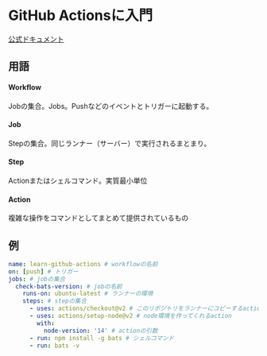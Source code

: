 # GitHub Actionsに入門

[公式ドキュメント](https://docs.github.com/ja/actions/learn-github-actions/understanding-github-actions)

## 用語

#### Workflow

Jobの集合。Jobs。Pushなどのイベントとトリガーに起動する。

#### Job

Stepの集合。同じランナー（サーバー）で実行されるまとまり。

#### Step

Actionまたはシェルコマンド。実質最小単位

#### Action

複雑な操作をコマンドとしてまとめて提供されているもの 

## 例

```yaml
name: learn-github-actions # workflowの名前
on: [push] # トリガー
jobs: # jobの集合
  check-bats-version: # jobの名前
    runs-on: ubuntu-latest # ランナーの環境
    steps: # stepの集合
      - uses: actions/checkout@v2 # このリポジトリをランナーにコピーするaction
      - uses: actions/setup-node@v2 # node環境を作ってくれるaction
        with:
          node-version: '14' # actionの引数
      - run: npm install -g bats # シェルコマンド
      - run: bats -v
```
